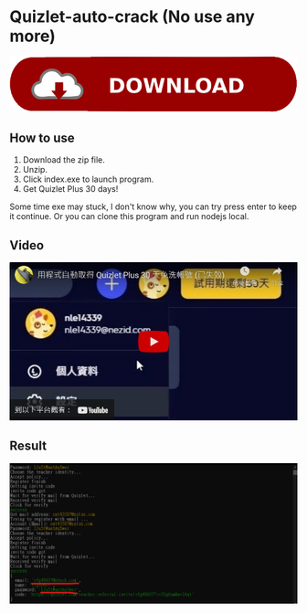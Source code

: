 # Quizlet-auto-crack (No use any more)

[![Download](https://github.com/micr0dust/image_saves/raw/master/img/button/btn-dl-red-en.png?raw=true "Download")](https://github.com/micr0dust/quizlet-auto-crack/releases/download/v1.1.3/quizlet-auto-crack.zip)

## How to use

1. Download the zip file.
2. Unzip.
3. Click index.exe to launch program.
4. Get Quizlet Plus 30 days!

Some time exe may stuck, I don't know why, you can try press enter to keep it continue.
Or you can clone this program and run nodejs local.

## Video

[![IMAGE ALT TEXT HERE](img/YT.png)](https://www.youtube.com/watch?v=LUbIiMV4UnI)

## Result

![Result](https://github.com/micr0dust/quizlet-auto-crack/raw/main/img/result.png?raw=true "Result")
